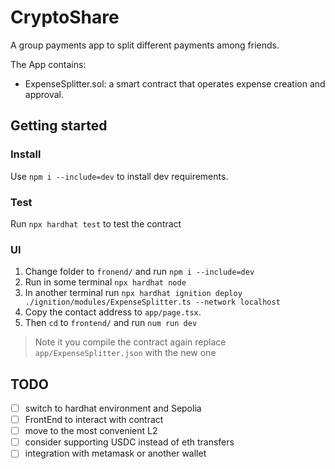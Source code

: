 # CryptoShare
A group payments app to split different payments among friends.

The App contains:
* ExpenseSplitter.sol: a smart contract that operates expense creation and approval.

## Getting started

### Install
Use `npm i --include=dev` to install dev requirements.

### Test
Run `npx hardhat test` to test the contract

### UI
1. Change folder to `fronend/` and run `npm i --include=dev`
2. Run in some terminal `npx hardhat node`
3. In another terminal run `npx hardhat ignition deploy ./ignition/modules/ExpenseSplitter.ts --network localhost`
4. Copy the contact address to `app/page.tsx`.
5. Then `cd` to `frontend/` and run `num run dev`

> Note it you compile the contract again replace `app/ExpenseSplitter.json` with the new one

## TODO
- [ ] switch to hardhat environment and Sepolia
- [ ] FrontEnd to interact with contract
- [ ] move to the most convenient L2
- [ ] consider supporting USDC instead of eth transfers
- [ ] integration with metamask or another wallet